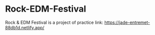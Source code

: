# Rock-EDM-Festival
Rock &amp; EDM Festival is a project of practice
link: https://jade-entremet-88db1d.netlify.app/
